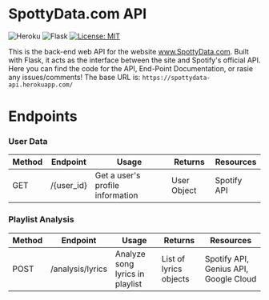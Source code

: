 # SpottyData.com API

![Heroku](https://heroku-badge.herokuapp.com/?app=spottydata-api)
![Flask](https://img.shields.io/badge/Flask-1.1.1-blue)
[![License: MIT](https://img.shields.io/badge/License-MIT-yellow.svg)](https://opensource.org/licenses/MIT)

This is the back-end web API for the website www.SpottyData.com. Built with Flask, it acts as the interface between the site and Spotify's official API. Here you can find the code for the API, End-Point Documentation, or rasie any issues/comments! The base URL is: `https://spottydata-api.herokuapp.com/`

# Endpoints
### User Data

| Method | Endpoint                              | Usage                              | Returns                                 | Resources   |
|--------|---------------------------------------|------------------------------------|-----------------------------------------|-------------|
| GET    | /{user_id}                         | Get a user's profile information   | User Object                             | Spotify API |

### Playlist Analysis
| Method | Endpoint                     | Usage                                       | Returns                                        | Resources                             |
|--------|------------------------------|---------------------------------------------|------------------------------------------------|---------------------------------------|
| POST   | /analysis/lyrics          | Analyze song lyrics in playlist             | List of lyrics objects                                | Spotify API, Genius API, Google Cloud |


   
